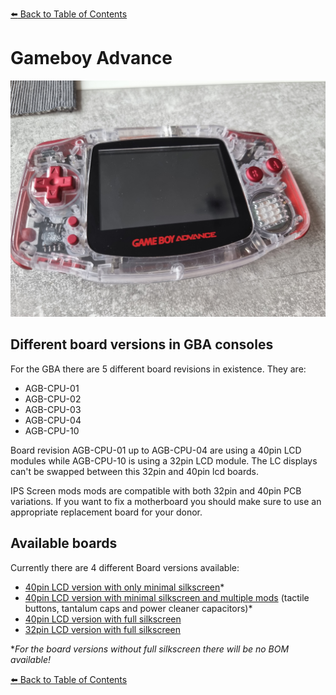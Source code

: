 [:arrow_left: Back to Table of Contents](/README.md)

# Gameboy Advance
![](/Advance/Images/IMG_9702.JPG) 

## Different board versions in GBA consoles

For the GBA there are 5 different board revisions in existence. 
They are:
- AGB-CPU-01
- AGB-CPU-02
- AGB-CPU-03
- AGB-CPU-04
- AGB-CPU-10

Board revision AGB-CPU-01 up to AGB-CPU-04 are using a 40pin LCD modules while AGB-CPU-10 is using a 32pin LCD module. The LC displays can't be swapped between this 32pin and 40pin lcd boards.

IPS Screen mods mods are compatible with both 32pin and 40pin PCB variations. If you want to fix a motherboard you should make sure to use an appropriate replacement board for your donor.

## Available boards

Currently there are 4 different Board versions available:
- [40pin LCD version with only minimal silkscreen](/Advance/40pin_without_silkscreen)*
- [40pin LCD version with minimal silkscreen and multiple mods](/Advance/40pin_without_silkscreen_tactile) (tactile buttons, tantalum caps and power cleaner capacitors)*
- [40pin LCD version with full silkscreen](/Advance/40pin_with_silkscreen)
- [32pin LCD version with full silkscreen](/Advance/32pin_with_silkscreen)

**For the board versions without full silkscreen there will be no BOM available!*

[:arrow_left: Back to Table of Contents](/README.md)
